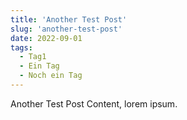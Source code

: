 ```yaml
---
title: 'Another Test Post'
slug: 'another-test-post'
date: 2022-09-01
tags:
  - Tag1
  - Ein Tag
  - Noch ein Tag
---
```


Another Test Post Content, lorem ipsum.
